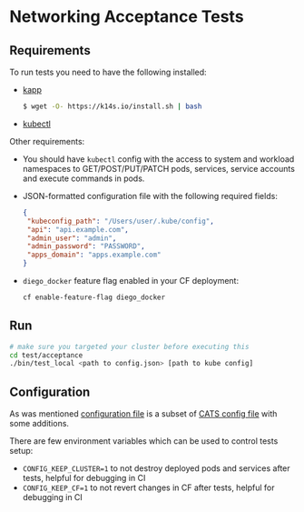# Networking Acceptance Tests

## Requirements

To run tests you need to have the following installed:

* [kapp](https://k14s.io/)

  ```bash
  $ wget -O- https://k14s.io/install.sh | bash
  ```

* [kubectl](https://kubernetes.io/docs/tasks/tools/install-kubectl/)

Other requirements:

* You should have `kubectl` config with the access to system and workload namespaces to GET/POST/PUT/PATCH pods, services, service accounts and execute commands in pods.

* JSON-formatted configuration file with the following required fields:

  ```json
  {
   "kubeconfig_path": "/Users/user/.kube/config",
   "api": "api.example.com",
   "admin_user": "admin",
   "admin_password": "PASSWORD",
   "apps_domain": "apps.example.com"
  }
  ```

* `diego_docker` feature flag enabled in your CF deployment:

  ```bash
  cf enable-feature-flag diego_docker
  ```

## Run

```bash
# make sure you targeted your cluster before executing this
cd test/acceptance
./bin/test_local <path to config.json> [path to kube config]
```


## Configuration

As was mentioned [configuration file](cfg/cfg.go) is a subset of [CATS config file](https://github.com/cloudfoundry/cf-acceptance-tests#test-configuration) with some additions.

There are few environment variables which can be used to control tests setup:

* `CONFIG_KEEP_CLUSTER=1` to not destroy deployed pods and services after tests, helpful for debugging in CI
* `CONFIG_KEEP_CF=1` to not revert changes in CF after tests, helpful for debugging in CI

